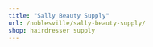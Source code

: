 ```yaml
---
title: "Sally Beauty Supply"
url: /noblesville/sally-beauty-supply/
shop: hairdresser supply
---
```

